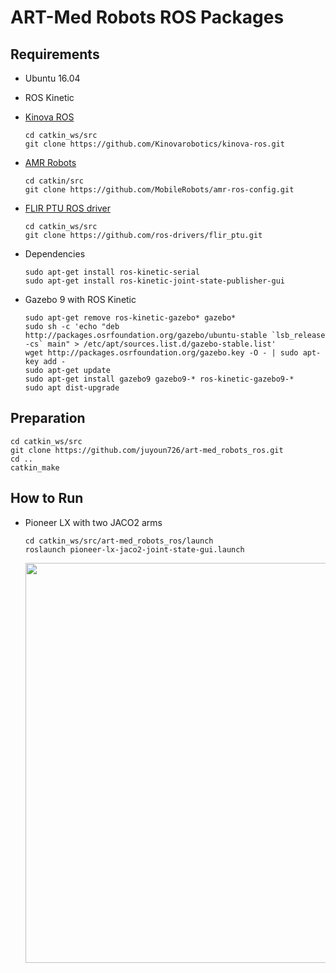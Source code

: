 # ART-Med Robots ROS Packages

## Requirements

- Ubuntu 16.04
- ROS Kinetic

- [Kinova ROS](https://github.com/Kinovarobotics/kinova-ros)
  ```
  cd catkin_ws/src
  git clone https://github.com/Kinovarobotics/kinova-ros.git
  ```
  
- [AMR Robots](https://github.com/MobileRobots/amr-ros-config)
  ```
  cd catkin/src
  git clone https://github.com/MobileRobots/amr-ros-config.git
  ```
  
- [FLIR PTU ROS driver](https://github.com/ros-drivers/flir_ptu)
  ```
  cd catkin_ws/src
  git clone https://github.com/ros-drivers/flir_ptu.git
  ```

- Dependencies
  ```
  sudo apt-get install ros-kinetic-serial
  sudo apt-get install ros-kinetic-joint-state-publisher-gui
  ```

- Gazebo 9 with ROS Kinetic
  ```
  sudo apt-get remove ros-kinetic-gazebo* gazebo*
  sudo sh -c 'echo "deb http://packages.osrfoundation.org/gazebo/ubuntu-stable `lsb_release -cs` main" > /etc/apt/sources.list.d/gazebo-stable.list'
  wget http://packages.osrfoundation.org/gazebo.key -O - | sudo apt-key add -
  sudo apt-get update
  sudo apt-get install gazebo9 gazebo9-* ros-kinetic-gazebo9-*
  sudo apt dist-upgrade
  ```

## Preparation

```
cd catkin_ws/src
git clone https://github.com/juyoun726/art-med_robots_ros.git
cd ..
catkin_make
```

## How to Run

- Pioneer LX with two JACO2 arms
  ```
  cd catkin_ws/src/art-med_robots_ros/launch
  roslaunch pioneer-lx-jaco2-joint-state-gui.launch
  ```
  <img src="https://github.com/juyoun726/art-med_robots_ros/blob/master/images/pioneer-lx-jaco2-joint-states-gui.png" width="640">
